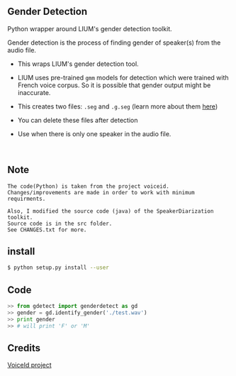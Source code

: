 ## Gender Detection

Python wrapper around LIUM's gender detection toolkit.

Gender detection is the process of finding gender of speaker(s) from the 
audio file.
* This wraps LIUM's  gender detection tool.
* LIUM uses pre-trained `gmm` models for detection which were trained with French voice
corpus. So it is possible that gender output might be inaccurate.
* This creates two files: `.seg` and `.g.seg` (learn more about them [here](http://www-lium.univ-lemans.fr/diarization/doku.php/quick_start))
* You can delete these files after detection

* Use when there is only one speaker in the audio file.


<br>

Note
----
```
The code(Python) is taken from the project voiceid.
Changes/improvements are made in order to work with minimum requirments.

Also, I modified the source code (java) of the SpeakerDiarization toolkit.
Source code is in the src folder.
See CHANGES.txt for more.
```

install
------- 
```bash
$ python setup.py install --user
```

Code
----
```python
>> from gdetect import genderdetect as gd
>> gender = gd.identify_gender('./test.wav')
>> print gender
>> # will print 'F' or 'M'
```

Credits
-------
[VoiceId project](https://code.google.com/archive/p/voiceid/)
